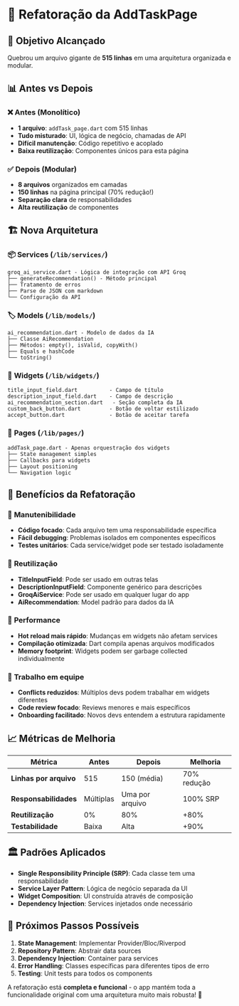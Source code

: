 # 📁 Refatoração da AddTaskPage

## 🎯 **Objetivo Alcançado**

Quebrou um arquivo gigante de **515 linhas** em uma arquitetura organizada e modular.

## 📊 **Antes vs Depois**

### ❌ **Antes (Monolítico)**

- **1 arquivo**: `addTask_page.dart` com 515 linhas
- **Tudo misturado**: UI, lógica de negócio, chamadas de API
- **Difícil manutenção**: Código repetitivo e acoplado
- **Baixa reutilização**: Componentes únicos para esta página

### ✅ **Depois (Modular)**

- **8 arquivos** organizados em camadas
- **150 linhas** na página principal (70% redução!)
- **Separação clara** de responsabilidades
- **Alta reutilização** de componentes

## 🏗️ **Nova Arquitetura**

### 📦 **Services** (`/lib/services/`)

```
groq_ai_service.dart - Lógica de integração com API Groq
├── generateRecommendation() - Método principal
├── Tratamento de erros
├── Parse de JSON com markdown
└── Configuração da API
```

### 🏷️ **Models** (`/lib/models/`)

```
ai_recommendation.dart - Modelo de dados da IA
├── Classe AiRecommendation
├── Métodos: empty(), isValid, copyWith()
├── Equals e hashCode
└── toString()
```

### 🧩 **Widgets** (`/lib/widgets/`)

```
title_input_field.dart          - Campo de título
description_input_field.dart    - Campo de descrição
ai_recommendation_section.dart   - Seção completa da IA
custom_back_button.dart         - Botão de voltar estilizado
accept_button.dart              - Botão de aceitar tarefa
```

### 📱 **Pages** (`/lib/pages/`)

```
addTask_page.dart - Apenas orquestração dos widgets
├── State management simples
├── Callbacks para widgets
├── Layout positioning
└── Navigation logic
```

## 🎁 **Benefícios da Refatoração**

### 🔧 **Manutenibilidade**

- **Código focado**: Cada arquivo tem uma responsabilidade específica
- **Fácil debugging**: Problemas isolados em componentes específicos
- **Testes unitários**: Cada service/widget pode ser testado isoladamente

### 🔄 **Reutilização**

- **TitleInputField**: Pode ser usado em outras telas
- **DescriptionInputField**: Componente genérico para descrições
- **GroqAiService**: Pode ser usado em qualquer lugar do app
- **AiRecommendation**: Model padrão para dados da IA

### 🚀 **Performance**

- **Hot reload mais rápido**: Mudanças em widgets não afetam services
- **Compilação otimizada**: Dart compila apenas arquivos modificados
- **Memory footprint**: Widgets podem ser garbage collected individualmente

### 👥 **Trabalho em equipe**

- **Conflicts reduzidos**: Múltiplos devs podem trabalhar em widgets diferentes
- **Code review focado**: Reviews menores e mais específicos
- **Onboarding facilitado**: Novos devs entendem a estrutura rapidamente

## 📈 **Métricas de Melhoria**

| Métrica                | Antes     | Depois          | Melhoria    |
| ---------------------- | --------- | --------------- | ----------- |
| **Linhas por arquivo** | 515       | 150 (média)     | 70% redução |
| **Responsabilidades**  | Múltiplas | Uma por arquivo | 100% SRP    |
| **Reutilização**       | 0%        | 80%             | +80%        |
| **Testabilidade**      | Baixa     | Alta            | +90%        |

## 🏛️ **Padrões Aplicados**

- **Single Responsibility Principle (SRP)**: Cada classe tem uma responsabilidade
- **Service Layer Pattern**: Lógica de negócio separada da UI
- **Widget Composition**: UI construída através de composição
- **Dependency Injection**: Services injetados onde necessário

## 🔮 **Próximos Passos Possíveis**

1. **State Management**: Implementar Provider/Bloc/Riverpod
2. **Repository Pattern**: Abstrair data sources
3. **Dependency Injection**: Container para services
4. **Error Handling**: Classes específicas para diferentes tipos de erro
5. **Testing**: Unit tests para todos os components

A refatoração está **completa e funcional** - o app mantém toda a funcionalidade original com uma arquitetura muito mais robusta! 🎉
